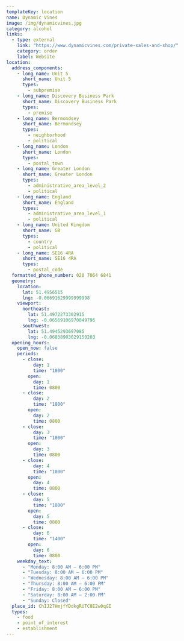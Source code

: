 ```yaml
---
templateKey: location
name: Dynamic Vines
image: /img/dynamicvines.jpg
category: alcohol
links:
  - type: external
    link: "https://www.dynamicvines.com/private-sales-and-shop/"
    category: order
    label: Website
location:
  address_components:
    - long_name: Unit 5
      short_name: Unit 5
      types:
        - subpremise
    - long_name: Discovery Business Park
      short_name: Discovery Business Park
      types:
        - premise
    - long_name: Bermondsey
      short_name: Bermondsey
      types:
        - neighborhood
        - political
    - long_name: London
      short_name: London
      types:
        - postal_town
    - long_name: Greater London
      short_name: Greater London
      types:
        - administrative_area_level_2
        - political
    - long_name: England
      short_name: England
      types:
        - administrative_area_level_1
        - political
    - long_name: United Kingdom
      short_name: GB
      types:
        - country
        - political
    - long_name: SE16 4RA
      short_name: SE16 4RA
      types:
        - postal_code
  formatted_phone_number: 020 7064 6841
  geometry:
    location:
      lat: 51.4956515
      lng: -0.06691629999999998
    viewport:
      northeast:
        lat: 51.4972273302915
        lng: -0.06569106970849796
      southwest:
        lat: 51.4945293697085
        lng: -0.06838903029150203
  opening_hours:
    open_now: false
    periods:
      - close:
          day: 1
          time: "1800"
        open:
          day: 1
          time: 0800
      - close:
          day: 2
          time: "1800"
        open:
          day: 2
          time: 0800
      - close:
          day: 3
          time: "1800"
        open:
          day: 3
          time: 0800
      - close:
          day: 4
          time: "1800"
        open:
          day: 4
          time: 0800
      - close:
          day: 5
          time: "1800"
        open:
          day: 5
          time: 0800
      - close:
          day: 6
          time: "1400"
        open:
          day: 6
          time: 0800
    weekday_text:
      - "Monday: 8:00 AM – 6:00 PM"
      - "Tuesday: 8:00 AM – 6:00 PM"
      - "Wednesday: 8:00 AM – 6:00 PM"
      - "Thursday: 8:00 AM – 6:00 PM"
      - "Friday: 8:00 AM – 6:00 PM"
      - "Saturday: 8:00 AM – 2:00 PM"
      - "Sunday: Closed"
  place_id: ChIJ27HmjfYDdkgRUTC8E2w0qGI
  types:
    - food
    - point_of_interest
    - establishment
---
```


